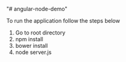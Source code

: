"# angular-node-demo" 

To run the application follow the steps below

1) Go to root directory
2) npm install
3) bower install
4) node server.js
